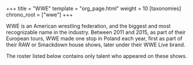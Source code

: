 +++
title = "WWE"
template = "org_page.html"
weight = 10
[taxonomies]
chrono_root = ["wwe"]
+++

WWE is an American wrestling federation, and the biggest and most recognizable name in the industry.
Between 2011 and 2015, as part of their European tours, WWE made one stop in Poland each year,
first as part of their RAW or Smackdown house shows, later under their WWE Live brand.

The roster listed below contains only talent who appeared on these shows.
